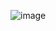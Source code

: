 ![image](https://user-images.githubusercontent.com/67822169/215697357-87dc48af-bfec-403c-8fa8-55f4e2bfef22.png)
